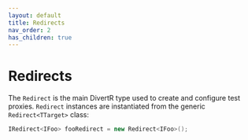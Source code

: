 ```yaml
---
layout: default
title: Redirects
nav_order: 2
has_children: true
---
```


# Redirects

The `Redirect` is the main DivertR type used to create and configure test proxies.
`Redirect` instances are instantiated from the generic `Redirect<TTarget>` class:

```csharp
IRedirect<IFoo> fooRedirect = new Redirect<IFoo>();
```
